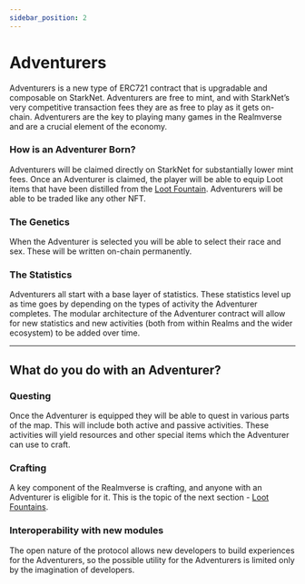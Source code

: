 ```yaml
---
sidebar_position: 2
---
```


# Adventurers

Adventurers is a new type of ERC721 contract that is upgradable and composable on StarkNet. Adventurers are free to mint, and with StarkNet’s very competitive transaction fees they are as free to play as it gets on-chain. Adventurers are the key to playing many games in the Realmverse and are a crucial element of the economy.

### How is an Adventurer Born?

Adventurers will be claimed directly on StarkNet for substantially lower mint fees. Once an Adventurer is claimed, the player will be able to equip Loot items that have been distilled from the [Loot Fountain](./loot-fountains.md). Adventurers will be able to be traded like any other NFT.

### The Genetics

When the Adventurer is selected you will be able to select their race and sex. These will be written on-chain permanently.


### The Statistics

Adventurers all start with a base layer of statistics. These statistics level up as time goes by depending on the types of activity the Adventurer completes. The modular architecture of the Adventurer contract will allow for new statistics and new activities (both from within Realms and the wider ecosystem) to be added over time.


---

## What do you do with an Adventurer?

### Questing

Once the Adventurer is equipped they will be able to quest in various parts of the map. This will include both active and passive activities. These activities will yield resources and other special items which the Adventurer can use to craft.

### Crafting

A key component of the Realmverse is crafting, and anyone with an Adventurer is eligible for it. This is the topic of the next section - [Loot Fountains](./loot-fountains.md).

### Interoperability with new modules

The open nature of the protocol allows new developers to build experiences for the Adventurers, so the possible utility for the Adventurers is limited only by the imagination of developers.

